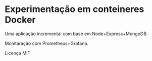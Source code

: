 # Experimentação em conteineres Docker

Uma aplicação incremental com base em Node+Express+MongoDB.

Monitaração com Prometheus+Grafana.

Licença MIT
